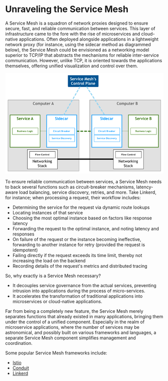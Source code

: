 # Unraveling the Service Mesh

A Service Mesh is a squadron of network proxies designed to ensure secure, fast, and reliable communication between services. This layer of infrastructure came to the fore with the rise of microservices and cloud-native applications. Often deployed alongside applications in a lightweight network proxy (for instance, using the sidecar method as diagrammed below), the Service Mesh could be envisioned as a networking model superior to TCP/IP that abstracts the mechanisms for reliable inter-service communication. However, unlike TCP, it is oriented towards the applications themselves, offering unified visualization and control over them.

![](../../.gitbook/assets/pattern-service-mesh%20%281%29.png)

To ensure reliable communication between services, a Service Mesh needs to back several functions such as circuit-breaker mechanisms, latency-aware load balancing, service discovery, retries, and more. Take Linkerd, for instance; when processing a request, their workflow includes:

* Determining the service for the request via dynamic route lookups
* Locating instances of that service
* Choosing the most optimal instance based on factors like response latency
* Forwarding the request to the optimal instance, and noting latency and responses
* On failure of the request or the instance becoming ineffective, forwarding to another instance for retry (provided the request is idempotent)
* Failing directly if the request exceeds its time limit, thereby not increasing the load on the backend 
* Recording details of the request's metrics and distributed tracing

So, why exactly is a Service Mesh necessary?

* It decouples service governance from the actual services, preventing intrusion into applications during the process of micro-services.
* It accelerates the transformation of traditional applications into microservices or cloud-native applications.

Far from being a completely new feature, the Service Mesh merely separates functions that already existed in many applications, bringing them under the control of a unified component. Especially in the realm of microservice applications, where the number of services may be astronomical, and possibly built on various frameworks and languages, a separate Service Mesh component simplifies management and coordination.

Some popular Service Mesh frameworks include:

* [Istio](../istio/)
* [Conduit](https://github.com/feiskyer/kubernetes-handbook/tree/549e0e3c9ba0175e64b2d4719b5a46e9016d532b/apps/conduit.md)
* [Linkerd](linkerd.md)